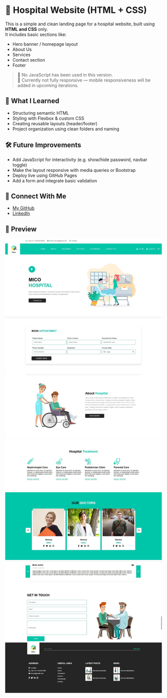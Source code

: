 # 🏥 Hospital Website (HTML + CSS)

This is a simple and clean landing page for a hospital website, built using **HTML and CSS** only.  
It includes basic sections like:

- Hero banner / homepage layout  
- About Us  
- Services  
- Contact section  
- Footer

> 🚫 No JavaScript has been used in this version.  
> 📱 Currently not fully responsive — mobile responsiveness will be added in upcoming iterations.


## 🧠 What I Learned

- Structuring semantic HTML  
- Styling with Flexbox & custom CSS  
- Creating reusable layouts (header/footer)  
- Project organization using clean folders and naming

## 🛠 Future Improvements

- Add JavaScript for interactivity (e.g. show/hide password, navbar toggle)  
- Make the layout responsive with media queries or Bootstrap  
- Deploy live using GitHub Pages  
- Add a form and integrate basic validation

## 🔗 Connect With Me

- [My GitHub](https://github.com/abdu4751)
- [LinkedIn](https://www.linkedin.com/in/muhammad-abdullah-459926199/) 


## 📸 Preview

![Hospital Website Screenshot](https://github.com/abdu4751/Hospital-website-html-css/blob/2b8b5fc7a14cd8204313355b7efc2c763102d541/Screenshot%20of%20Project/Screenshot%20No%231.jpg) 
![Hospital Website Screenshot](https://github.com/abdu4751/Hospital-website-html-css/blob/f4545497c778519acc2abb6e3b7cdb8fde781f99/Screenshot%20of%20Project/Screenshot%20No%232.jpg) 
![Hospital Website Screenshot](https://github.com/abdu4751/Hospital-website-html-css/blob/f4545497c778519acc2abb6e3b7cdb8fde781f99/Screenshot%20of%20Project/Screenshot%20No%233.jpg) 
![Hospital Website Screenshot](https://github.com/abdu4751/Hospital-website-html-css/blob/f4545497c778519acc2abb6e3b7cdb8fde781f99/Screenshot%20of%20Project/Screenshot%20No%234.jpg) 
![Hospital Website Screenshot](https://github.com/abdu4751/Hospital-website-html-css/blob/f4545497c778519acc2abb6e3b7cdb8fde781f99/Screenshot%20of%20Project/Screenshot%20No%235.jpg) 
![Hospital Website Screenshot](https://github.com/abdu4751/Hospital-website-html-css/blob/f4545497c778519acc2abb6e3b7cdb8fde781f99/Screenshot%20of%20Project/Screenshot%20No%236.jpg) 
![Hospital Website Screenshot](https://github.com/abdu4751/Hospital-website-html-css/blob/main/Screenshot%20of%20Project/Screenshot%20No%237.jpg?raw=true) 

